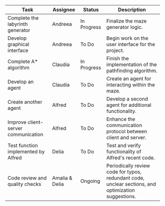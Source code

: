 | **Task** | **Assignee** | **Status** | **Description** |
|----------|--------------|------------|-----------------|
| Complete the labyrinth generator | Andreea | In Progress | Finalize the maze generator logic. |
| Develop graphical interface | Andreea | To Do | Begin work on the user interface for the project. |
| Complete A* algorithm | Claudia | In Progress | Finish the implementation of the pathfinding algorithm. |
| Develop an agent | Claudia | To Do | Create an agent for interacting within the maze. |
| Create another agent | Alfred | To Do | Develop a second agent for additional functionality. |
| Improve client-server communication | Alfred | To Do | Enhance the communication protocol between client and server. |
| Test function implemented by Alfred | Delia | To Do | Test and verify functionality of Alfred's recent code. |
| Code review and quality checks | Amalia & Delia | Ongoing | Periodically review code for typos, redundant code, unclear sections, and optimization suggestions. |
